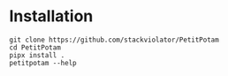 # Installation
```
git clone https://github.com/stackviolator/PetitPotam
cd PetitPotam
pipx install .
petitpotam --help
```
